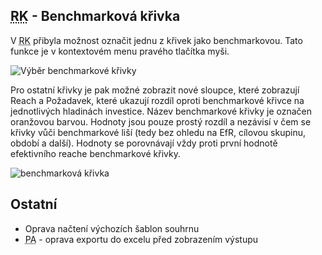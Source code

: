 ﻿---
categories: [fenix]
layout: fenix
---
## <abbr title="Reachové křivky">RK</abbr> - Benchmarková křivka
V <abbr title="Reachové křivky">RK</abbr> přibyla možnost označit jednu z křivek jako benchmarkovou. Tato funkce je v kontextovém menu pravého tlačítka myši. 

![Výběr benchmarkové křivky]({{site.url}}/data/bench1.png "Výběr benchmarkové křivky")


Pro ostatní křivky je pak možné zobrazit nové sloupce, které zobrazují Reach a Požadavek, které ukazují rozdíl oproti benchmarkové křivce na jednotlivých hladinách investice.
Název benchmarkové křivky je označen oranžovou barvou. Hodnoty jsou pouze prostý rozdíl a nezávisí v čem se křivky vůči benchmarkové liší (tedy bez ohledu na EfR, cílovou skupinu, období a další). Hodnoty se porovnávají vždy proti první hodnotě efektivního reache benchmarkové křivky. 

![benchmarková křivka]({{site.url}}/data/bench3.png "benchmarková křivka")



## Ostatní
<ul>
	<li>Oprava načtení výchozích šablon souhrnu</li>
	<li><abbr title="Postanalýza">PA</abbr> - oprava exportu do excelu před zobrazením výstupu</li>
</ul>






